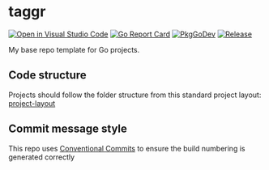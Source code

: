 # taggr

[![Open in Visual Studio Code](https://open.vscode.dev/badges/open-in-vscode.svg)](https://open.vscode.dev/danstis/taggr)
[![Go Report Card](https://goreportcard.com/badge/github.com/danstis/taggr?style=flat-square)](https://goreportcard.com/report/github.com/danstis/taggr)
[![PkgGoDev](https://pkg.go.dev/badge/github.com/danstis/taggr)](https://pkg.go.dev/github.com/danstis/taggr)
[![Release](https://img.shields.io/github/release/danstis/taggr.svg?style=flat-square)](https://github.com/danstis/taggr/releases/latest)

My base repo template for Go projects.

## Code structure

Projects should follow the folder structure from this standard project layout: [project-layout](https://github.com/golang-standards/project-layout)

## Commit message style

This repo uses [Conventional Commits](https://www.conventionalcommits.org/) to ensure the build numbering is generated correctly
